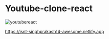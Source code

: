 ﻿# Youtube-clone-react

![youtubereact](https://user-images.githubusercontent.com/101583807/193039487-f585c293-6a8e-4bc5-97c9-cf5dc728e6a9.png)



https://isnt-singhprakash14-awesome.netlify.app

